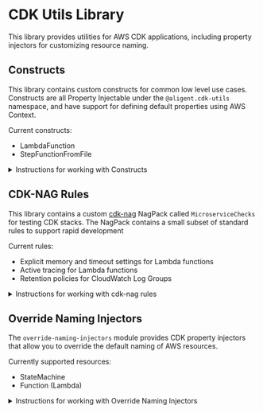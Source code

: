 # CDK Utils Library

This library provides utilities for AWS CDK applications, including property injectors for customizing resource naming.

## Constructs

This library contains custom constructs for common low level use cases. Constructs are all Property Injectable under the `@aligent.cdk-utils` namespace, and have support for defining default properties using AWS Context.

Current constructs:

- LambdaFunction
- StepFunctionFromFile

<details>

<summary>Instructions for working with Constructs</summary>

### Using the Constructs

The constructs in this library are decorated with `@propertyInjectable`, making them compatible with CDK's property injection system. They also support context-based default configuration.

#### LambdaFunction

Extends `NodejsFunction` with support for automatic aliasing

```typescript
import { LambdaFunction } from '@libs/cdk-utils/infra';
import { Duration } from 'aws-cdk-lib';
import { Runtime, Tracing } from 'aws-cdk-lib/aws-lambda';

// Basic usage
new LambdaFunction(this, 'MyFunction', {
  entry: 'src/lambda/handler.ts',
});
```

#### StepFunctionFromFile

A Step Function construct that loads its definition from a YAML or JSON file.

```typescript
import { StepFunctionFromFile } from '@libs/cdk-utils/infra';

// Basic usage
new StepFunctionFromFile(this, 'MyStateMachine', {
  filepath: 'src/step-functions/workflow.yml',
});
```

### Preparing Context Objects with Type Safety

Context allows you to define default properties that apply to all instances of a construct. Each construct provides a static `defineContext` method for type-safe context creation.

```typescript
// In application/lib/application-context.ts
import { LambdaFunction, StepFunctionFromFile } from '@libs/cdk-utils/infra';
import { Duration } from 'aws-cdk-lib';
import { Runtime, Tracing } from 'aws-cdk-lib/aws-lambda';

export const APPLICATION_CONTEXT = {
  // Define defaults for all Lambda functions
  ...LambdaFunction.defineContext({
    timeout: Duration.seconds(6),
    memorySize: 192,
    runtime: Runtime.NODEJS_22_X,
    tracing: Tracing.ACTIVE,
    environment: {
      NODE_OPTIONS: '--enable-source-maps',
    },
    bundling: {
      sourceMap: true,
    },
    alias: 'LATEST',
  }),

  // Define defaults for all Step Functions
  ...StepFunctionFromFile.defineContext({
    tracingEnabled: true,
    alias: 'LATEST',
  }),

  // Add other application-wide context
  configFileName: 'app-config.json',
  clientName: 'my-org',
} as const;
```

**Note**: The `defineContext` method uses `Omit<>` to exclude required instance-specific properties (like `entry` for Lambda or `filepath` for Step Functions) from the context type, ensuring type safety.

### Injecting Context in an App

Context is injected at the App level and automatically flows down to all constructs.

```typescript
// In application/bin/main.ts
import { App } from 'aws-cdk-lib';
import { APPLICATION_CONTEXT } from '../lib/application-context';

const app = new App({
  context: APPLICATION_CONTEXT,
});

// Now all LambdaFunction and StepFunctionFromFile constructs
// will automatically use the default values from context
```

### How Context Merging Works

When a construct is instantiated:

1. It retrieves default values from context using `scope.node.tryGetContext(CONTEXT_KEY)`
2. Instance-specific props are merged with defaults
3. Instance props take precedence over context defaults

```typescript
// This Lambda will use:
// - memorySize: 512 (overrides context default of 192)
// - timeout: 6 seconds (from context)
// - runtime: NODEJS_22_X (from context)
// - All other context defaults
new LambdaFunction(this, 'SpecialFunction', {
  entry: 'src/lambda/special.ts',
  memorySize: 512, // Override context default
});
```

### Property Injection Namespace

All constructs are injectable under the `@aligent.cdk-utils` namespace. This means property injectors can target them specifically:

```typescript
// Custom property injector for LambdaFunction
class MyLambdaInjector implements IPropertyInjector {
  readonly constructUniqueId = '@aligent.cdk-utils.LambdaFunction';

  inject(props: any, context: InjectionContext) {
    // Modify props here
    return props;
  }
}
```

</details>

## CDK-NAG Rules

This library contains a custom [cdk-nag](https://github.com/cdklabs/cdk-nag) NagPack called `MicroserviceChecks` for testing CDK stacks. The NagPack contains a small subset of standard rules to support rapid development

Current rules:

- Explicit memory and timeout settings for Lambda functions
- Active tracing for Lambda functions
- Retention policies for CloudWatch Log Groups

<details>

<summary>Instructions for working with cdk-nag rules</summary>

### Using MicroserviceChecks in Tests

The `MicroserviceChecks` NagPack validates your CDK stacks against microservice best practices. It's designed to be used in your CDK test files to ensure compliance before deployment.

#### Basic Usage

```typescript
import { App, Stack } from 'aws-cdk-lib';
import { Aspects } from 'aws-cdk-lib';
import { Annotations, Match } from 'aws-cdk-lib/assertions';
import { MicroserviceChecks } from '@libs/cdk-utils/infra';

describe('MyStack', () => {
  it('complies with microservice checks', () => {
    const app = new App();
    const stack = new Stack(app, 'TestStack');

    // ... create your stack resources ...

    // Apply the MicroserviceChecks
    Aspects.of(stack).add(new MicroserviceChecks());

    // Check for any errors
    const errors = Annotations.fromStack(stack).findError(
      '*',
      Match.stringLikeRegexp('Microservices.*')
    );

    expect(errors).toHaveLength(0);
  });
});
```

#### Handling Violations

When a rule is violated, you'll see an error like:

```
Microservices-L1: Lambda function 'MyFunction' must have memory size explicitly configured
```

Violations can be fixed on individual resources like below, but it is recommended to set defaults throughout the entire application using AWS Context or custom constructs

```typescript
// ❌ Bad - Uses default memory
new Function(this, 'MyFunction', {
  runtime: Runtime.NODEJS_22_X,
  handler: 'index.handler',
  code: Code.fromInline('...'),
});

// ✅ Good - Explicit configuration
new Function(this, 'MyFunction', {
  runtime: Runtime.NODEJS_22_X,
  handler: 'index.handler',
  code: Code.fromInline('...'),
  memorySize: 256,
  timeout: Duration.seconds(30),
  tracing: Tracing.ACTIVE,
});
```

#### Suppressing Rules

If you need to suppress a specific rule for a valid reason:

```typescript
import { NagSuppressions } from 'cdk-nag';

// Suppress for a specific resource
NagSuppressions.addResourceSuppressions(myFunction, [
  {
    id: 'Microservices-L1',
    reason: 'This function requires default memory for testing purposes',
  },
]);

// Suppress by path
NagSuppressions.addResourceSuppressionsByPath(stack, '/MyStack/MyFunction', [
  {
    id: 'Microservices-L1',
    reason: 'Documented exception for this resource',
  },
]);
```

#### Integration with CI/CD

```typescript
// In your CDK test file
describe('Infrastructure Compliance', () => {
  let app: App;
  let stack: Stack;

  beforeEach(() => {
    app = new App();
    stack = new MyApplicationStack(app, 'TestStack');
    Aspects.of(stack).add(new MicroserviceChecks());
  });

  test('No microservice check violations', () => {
    // This will fail the test if any violations are found
    const errors = Annotations.fromStack(stack).findError(
      '*',
      Match.stringLikeRegexp('Microservices.*')
    );

    if (errors.length > 0) {
      console.error('Microservice check violations:', errors);
    }

    expect(errors).toHaveLength(0);
  });
});
```

#### Custom Rule Configuration

While the current implementation uses standard rules, you can extend the MicroserviceChecks class:

```typescript
import { MicroserviceChecks } from '@libs/cdk-utils/infra';

class CustomMicroserviceChecks extends MicroserviceChecks {
  constructor() {
    super();
    // Add custom rules or modify existing ones
  }
}
```

</details>

## Override Naming Injectors

The `override-naming-injectors` module provides CDK property injectors that allow you to override the default naming of AWS resources.

Currently supported resources:

- StateMachine
- Function (Lambda)

<details>

<summary>Instructions for working with Override Naming Injectors</summary>

### Features

- Property injection-based approach for clean, non-intrusive naming overrides
- Support for Lambda Functions and Step Functions
- Flexible naming through custom formatting functions
- Works with CDK's native property injection system

### Available Injectors

#### OverrideFunctionNameInjector

Overrides the `functionName` property of Lambda functions using a custom formatting function.

```typescript
import { OverrideFunctionNameInjector } from '@cdk-utils/lib/injectors/override-naming-injectors';
import { App } from 'aws-cdk-lib';

const app = new App();

// Define your naming format
const formatName = (id: string) => `my-prefix-${id}-suffix`;

// Add the injector to the app
app.addPropertyInjector(new OverrideFunctionNameInjector(formatName));
```

#### OverrideStateMachineNameInjector

Overrides the `stateMachineName` property of Step Functions state machines using a custom formatting function.

```typescript
import { OverrideStateMachineNameInjector } from '@cdk-utils/lib/injectors/override-naming-injectors';
import { App } from 'aws-cdk-lib';

const app = new App();

// Define your naming format
const formatName = (id: string) => `workflow-${id}`;

// Add the injector to the app
app.addPropertyInjector(new OverrideStateMachineNameInjector(formatName));
```

### Usage Examples

#### Basic Usage with Both Injectors

```typescript
import { App, Stack } from 'aws-cdk-lib';
import { Function, Runtime, Code } from 'aws-cdk-lib/aws-lambda';
import { StateMachine, Pass } from 'aws-cdk-lib/aws-stepfunctions';
import {
  OverrideFunctionNameInjector,
  OverrideStateMachineNameInjector,
} from '@libs/cdk-utils/infra';

const app = new App();

// Create a naming format that includes service and stage
const serviceId = 'my-service';
const stage = 'dev';
const formatName = (id: string) => `${serviceId}-${stage}-${id}`;

// Add both injectors
app.addPropertyInjector(new OverrideFunctionNameInjector(formatName));
app.addPropertyInjector(new OverrideStateMachineNameInjector(formatName));

const stack = new Stack(app, 'MyStack');

// This Lambda will be named "my-service-dev-processor"
new Function(stack, 'processor', {
  runtime: Runtime.NODEJS_22_X,
  handler: 'index.handler',
  code: Code.fromInline('exports.handler = async () => {}'),
});

// This State Machine will be named "my-service-dev-workflow"
new StateMachine(stack, 'workflow', {
  definition: new Pass(stack, 'PassState'),
});
```

### Important Notes

1. **Resource Replacement**: Changing resource names after deployment will cause CloudFormation to replace the resources. Only use this during initial deployment or when resource replacement is acceptable.

2. **Name Constraints**: Ensure your formatting function produces valid names according to AWS service limits:
   - Lambda function names: 1-64 characters, alphanumeric and hyphens
   - Step Function names: 1-80 characters, alphanumeric, hyphens, and underscores

3. **Injection Order**: Only one property injector can be applied to each resource in CDK. If multiple injectors modify the same property, the last one wins.

4. **Scope**: Injectors added to the app apply to all stacks and constructs within that app.

### Migration from Serverless Framework

When migrating from Serverless Framework to CDK, you can use these injectors to maintain existing resource names:

```typescript
// Match Serverless naming: ${self:service}-${self:provider.stage}-${functionName}
const service = 'my-service';
const stage = 'prod';
const formatName = (id: string) => `${service}-${stage}-${id}`;

app.addPropertyInjector(new OverrideFunctionNameInjector(formatName));
```

### Supporting more resource types

To create injectors for other resource types, follow the same pattern:

```typescript
import { IPropertyInjector, InjectionContext } from 'aws-cdk-lib';
import { Bucket, BucketProps } from 'aws-cdk-lib/aws-s3';

export class OverrideBucketNameInjector implements IPropertyInjector {
  public readonly constructUniqueId = Bucket.PROPERTY_INJECTION_ID;

  constructor(private readonly formatName: (id: string) => string) {}

  public inject(originalProps: BucketProps, context: InjectionContext) {
    return {
      ...originalProps,
      bucketName: this.formatName(context.id),
    };
  }
}
```

</details>
